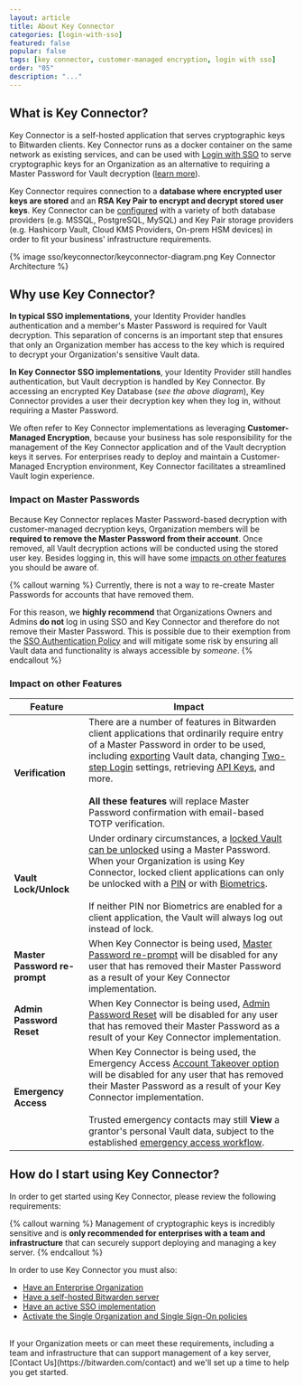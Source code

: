 ```yaml
---
layout: article
title: About Key Connector
categories: [login-with-sso]
featured: false
popular: false
tags: [key connector, customer-managed encryption, login with sso]
order: "05"
description: "..."
---
```


## What is Key Connector?

Key Connector is a self-hosted application that serves cryptographic keys to Bitwarden clients. Key Connector runs as a docker container on the same network as existing services, and can be used with [Login with SSO]({{site.baseurl}}/article/about-sso/) to serve cryptographic keys for an Organization as an alternative to requiring a Master Password for Vault decryption ([learn more](#why-use-key-connector)).

 Key Connector requires connection to a **database where encrypted user keys are stored** and an **RSA Key Pair to encrypt and decrypt stored user keys**. Key Connector can be [configured]({{site.baseurl}}/article/deploy-key-connector/) with a variety of both database providers (e.g. MSSQL, PostgreSQL, MySQL) and Key Pair storage providers (e.g. Hashicorp Vault, Cloud KMS Providers, On-prem HSM devices) in order to fit your business' infrastructure requirements.

{% image sso/keyconnector/keyconnector-diagram.png Key Connector Architecture %}

## Why use Key Connector?

**In typical SSO implementations**, your Identity Provider handles authentication and a member's Master Password is required for Vault decryption. This separation of concerns is an important step that ensures that only an Organization member has access to the key which is required to decrypt your Organization's sensitive Vault data.

**In Key Connector SSO implementations**, your Identity Provider still handles authentication, but Vault decryption is handled by Key Connector. By accessing an encrypted Key Database (*see the above diagram*), Key Connector provides a user their decryption key when they log in, without requiring a Master Password.

We often refer to Key Connector implementations as leveraging **Customer-Managed Encryption**, because your business has sole responsibility for the management of the Key Connector application and of the Vault decryption keys it serves. For enterprises ready to deploy and maintain a Customer-Managed Encryption environment, Key Connector facilitates a streamlined Vault login experience.

### Impact on Master Passwords

Because Key Connector replaces Master Password-based decryption with customer-managed decryption keys, Organization members will be **required to remove the Master Password from their account**. Once removed, all Vault decryption actions will be conducted using the stored user key. Besides logging in, this will have some [impacts on other features](#impact-on-other-features) you should be aware of.

{% callout warning %}
Currently, there is not a way to re-create Master Passwords for accounts that have removed them.

For this reason, we **highly recommend** that Organizations Owners and Admins **do not** log in using SSO and Key Connector and therefore do not remove their Master Password. This is possible due to their exemption from the [SSO Authentication Policy]({{site.baseurl}}/article/policies/#single-sign-on-authentication) and will mitigate some risk by ensuring all Vault data and functionality is always accessible by *someone*.
{% endcallout %}

### Impact on other Features

|Feature|Impact|
|-------|------|
|**Verification**|There are a number of features in Bitwarden client applications that ordinarily require entry of a Master Password in order to be used, including [exporting]({{site.baseurl}}/article/export-your-data/) Vault data, changing [Two-step Login]({{site.baseurl}}/article/setup-two-step-login) settings, retrieving [API Keys]({{site.baseurl}}/article/personal-api-key/), and more.<br><br>**All these features** will replace Master Password confirmation with email-based TOTP verification.|
|**Vault Lock/Unlock**|Under ordinary circumstances, a [locked Vault can be unlocked]({{site.baseurl}}/article/vault-timeout/#vault-timeout-action) using a Master Password. When your Organization is using Key Connector, locked client applications can only be unlocked with a [PIN]({{site.baseurl}}/article/unlock-with-pin/) or with [Biometrics]({{site.baseurl}}/article/biometrics/).<br><br>If neither PIN nor Biometrics are enabled for a client application, the Vault will always log out instead of lock.|
|**Master Password re-prompt**|When Key Connector is being used, [Master Password re-prompt]({{site.baseurl}}/article/managing-items/#protect-individual-items) will be disabled for any user that has removed their Master Password as a result of your Key Connector implementation.|
|**Admin Password Reset**|When Key Connector is being used, [Admin Password Reset]({{site.baseurl}}/article/admin-reset/) will be disabled for any user that has removed their Master Password as a result of your Key Connector implementation.|
|**Emergency Access**|When Key Connector is being used, the Emergency Access [Account Takeover option]({{site.baseurl}}/article/emergency-access/#user-access) will be disabled for any user that has removed their Master Password as a result of your Key Connector implementation.<br><br>Trusted emergency contacts may still **View** a grantor's personal Vault data, subject to the established [emergency access workflow]({{site.baseurl}}/article/emergency-access/#initiate-emergency-access).|

## How do I start using Key Connector?

In order to get started using Key Connector, please review the following requirements:

{% callout warning %}
Management of cryptographic keys is incredibly sensitive and is **only recommended for enterprises with a team and infrastructure** that can securely support deploying and managing a key server.
{% endcallout %}

In order to use Key Connector you must also:

- [Have an Enterprise Organization]({{site.baseurl}}/article/about-bitwarden-plans/#enterprise-organizations)
- [Have a self-hosted Bitwarden server]({{site.baseurl}}/hosting/)
- [Have an active SSO implementation]({{site.baseurl}}/article/about-sso/)
- [Activate the Single Organization and Single Sign-On policies]({{site.baseurl}}/article/policies/)

<br>
If your Organization meets or can meet these requirements, including a team and infrastructure that can support management of a key server, [Contact Us](https://bitwarden.com/contact) and we'll set up a time to help you get started.
